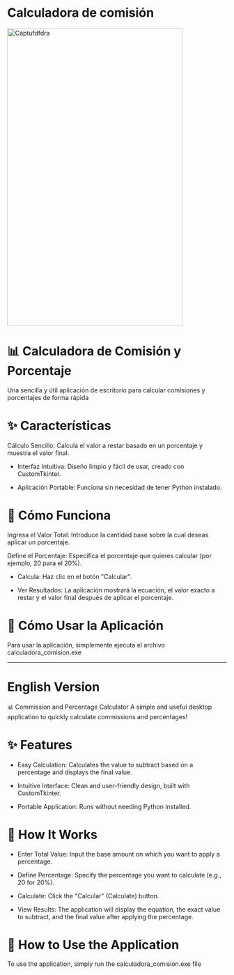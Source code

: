 # Calculadora de comisión

<img width="402" height="682" alt="Captufdfdra" src="https://github.com/user-attachments/assets/c9c9a533-1278-4c56-8bc5-0e983da41087" />


# 📊 Calculadora de Comisión y Porcentaje
Una sencilla y útil aplicación de escritorio para calcular comisiones y porcentajes de forma rápida

# ✨ Características
Cálculo Sencillo: Calcula el valor a restar basado en un porcentaje y muestra el valor final.

- Interfaz Intuitiva: Diseño limpio y fácil de usar, creado con CustomTkinter.

- Aplicación Portable: Funciona sin necesidad de tener Python instalado.


# 🚀 Cómo Funciona
Ingresa el Valor Total: Introduce la cantidad base sobre la cual deseas aplicar un porcentaje.

Define el Porcentaje: Especifica el porcentaje que quieres calcular (por ejemplo, 20 para el 20%).

- Calcula: Haz clic en el botón "Calcular".

- Ver Resultados: La aplicación mostrará la ecuación, el valor exacto a restar y el valor final después de aplicar el porcentaje.

# 🏃 Cómo Usar la Aplicación
Para usar la aplicación, simplemente ejecuta el archivo calculadora_comision.exe 





-----





# English Version
📊 Commission and Percentage Calculator
A simple and useful desktop application to quickly calculate commissions and percentages!

# ✨ Features
- Easy Calculation: Calculates the value to subtract based on a percentage and displays the final value.

- Intuitive Interface: Clean and user-friendly design, built with CustomTkinter.

- Portable Application: Runs without needing Python installed.

# 🚀 How It Works
- Enter Total Value: Input the base amount on which you want to apply a percentage.

- Define Percentage: Specify the percentage you want to calculate (e.g., 20 for 20%).

- Calculate: Click the "Calcular" (Calculate) button.

- View Results: The application will display the equation, the exact value to subtract, and the final value after applying the percentage.

# 🏃 How to Use the Application
To use the application, simply run the calculadora_comision.exe file 
